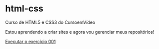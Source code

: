 # html-css
 Curso de HTML5 e CSS3 do CursoemVídeo
 
 Estou aprendendo a criar sites e agora vou gerenciar meus repositórios!

<a href="https://github.com/Pauloafonsocampelo/html-css/exercicios/ex001/index.html">Executar o exercício 001</a>